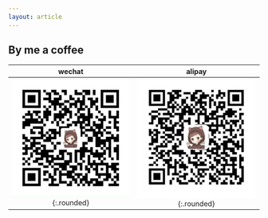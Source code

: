 ```yaml
---
layout: article
---
```


## By me a coffee

|                 wechat                  |                 alipay                  |
| :-------------------------------------: | :-------------------------------------: |
| ![Image](/assets/wechat.JPG){:.rounded} | ![Image](/assets/alipay.JPG){:.rounded} |
